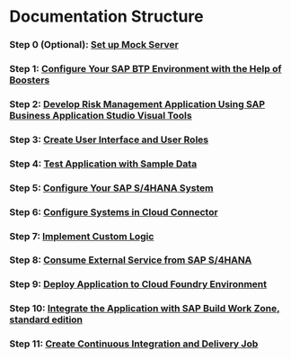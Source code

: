 # Documentation Structure

### Step 0 (Optional): [Set up Mock Server](../documentation/develop/set-up-mock-server/)

### Step 1: [Configure Your SAP BTP Environment with the Help of Boosters](../documentation/develop/configure-BTP-account/)

### Step 2: [Develop Risk Management Application Using SAP Business Application Studio Visual Tools](../documentation/develop/develop-application/)

### Step 3: [Create User Interface and User Roles](../documentation/develop/create-user-interface/)

### Step 4: [Test Application with Sample Data](../documentation/develop/test-application/)

### Step 5: [Configure Your SAP S/4HANA System](../documentation/develop/configure-odata-service/)

### Step 6: [Configure Systems in Cloud Connector](../documentation/develop/configure-cloud-connector)

### Step 7: [Implement Custom Logic](../documentation/develop/implement-custom-logic/)

### Step 8: [Consume External Service from SAP S/4HANA](../documentation/develop/consume-external-service)

### Step 9: [Deploy Application to Cloud Foundry Environment](../documentation/develop/deploy-application/)

### Step 10: [Integrate the Application with SAP Build Work Zone, standard edition](../documentation/develop/integrate-with-workzone/)

### Step 11: [Create Continuous Integration and Delivery Job](../documentation/develop/create-cicd-job/)



